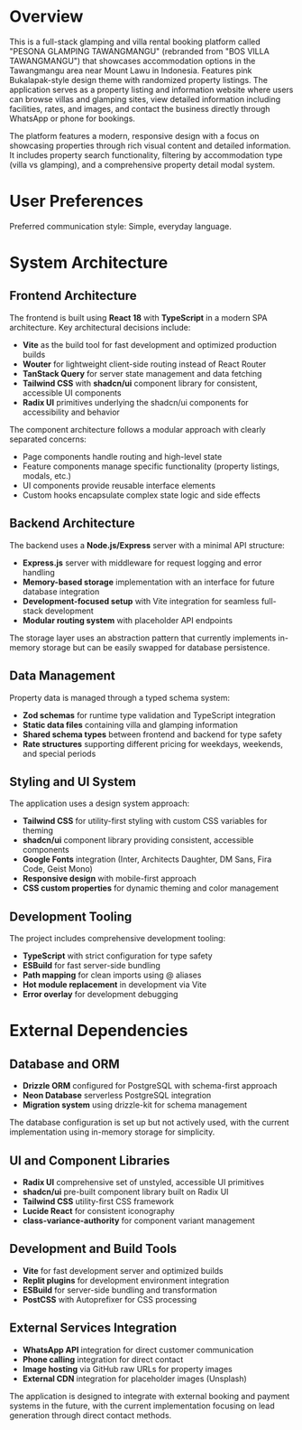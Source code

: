 # Overview

This is a full-stack glamping and villa rental booking platform called "PESONA GLAMPING TAWANGMANGU" (rebranded from "BOS VILLA TAWANGMANGU") that showcases accommodation options in the Tawangmangu area near Mount Lawu in Indonesia. Features pink Bukalapak-style design theme with randomized property listings. The application serves as a property listing and information website where users can browse villas and glamping sites, view detailed information including facilities, rates, and images, and contact the business directly through WhatsApp or phone for bookings.

The platform features a modern, responsive design with a focus on showcasing properties through rich visual content and detailed information. It includes property search functionality, filtering by accommodation type (villa vs glamping), and a comprehensive property detail modal system.

# User Preferences

Preferred communication style: Simple, everyday language.

# System Architecture

## Frontend Architecture
The frontend is built using **React 18** with **TypeScript** in a modern SPA architecture. Key architectural decisions include:

- **Vite** as the build tool for fast development and optimized production builds
- **Wouter** for lightweight client-side routing instead of React Router
- **TanStack Query** for server state management and data fetching
- **Tailwind CSS** with **shadcn/ui** component library for consistent, accessible UI components
- **Radix UI** primitives underlying the shadcn/ui components for accessibility and behavior

The component architecture follows a modular approach with clearly separated concerns:
- Page components handle routing and high-level state
- Feature components manage specific functionality (property listings, modals, etc.)
- UI components provide reusable interface elements
- Custom hooks encapsulate complex state logic and side effects

## Backend Architecture
The backend uses a **Node.js/Express** server with a minimal API structure:

- **Express.js** server with middleware for request logging and error handling
- **Memory-based storage** implementation with an interface for future database integration
- **Development-focused setup** with Vite integration for seamless full-stack development
- **Modular routing system** with placeholder API endpoints

The storage layer uses an abstraction pattern that currently implements in-memory storage but can be easily swapped for database persistence.

## Data Management
Property data is managed through a typed schema system:

- **Zod schemas** for runtime type validation and TypeScript integration
- **Static data files** containing villa and glamping information
- **Shared schema types** between frontend and backend for type safety
- **Rate structures** supporting different pricing for weekdays, weekends, and special periods

## Styling and UI System
The application uses a design system approach:

- **Tailwind CSS** for utility-first styling with custom CSS variables for theming
- **shadcn/ui** component library providing consistent, accessible components
- **Google Fonts** integration (Inter, Architects Daughter, DM Sans, Fira Code, Geist Mono)
- **Responsive design** with mobile-first approach
- **CSS custom properties** for dynamic theming and color management

## Development Tooling
The project includes comprehensive development tooling:

- **TypeScript** with strict configuration for type safety
- **ESBuild** for fast server-side bundling
- **Path mapping** for clean imports using @ aliases
- **Hot module replacement** in development via Vite
- **Error overlay** for development debugging

# External Dependencies

## Database and ORM
- **Drizzle ORM** configured for PostgreSQL with schema-first approach
- **Neon Database** serverless PostgreSQL integration
- **Migration system** using drizzle-kit for schema management

The database configuration is set up but not actively used, with the current implementation using in-memory storage for simplicity.

## UI and Component Libraries
- **Radix UI** comprehensive set of unstyled, accessible UI primitives
- **shadcn/ui** pre-built component library built on Radix UI
- **Tailwind CSS** utility-first CSS framework
- **Lucide React** for consistent iconography
- **class-variance-authority** for component variant management

## Development and Build Tools
- **Vite** for fast development server and optimized builds
- **Replit plugins** for development environment integration
- **ESBuild** for server-side bundling and transformation
- **PostCSS** with Autoprefixer for CSS processing

## External Services Integration
- **WhatsApp API** integration for direct customer communication
- **Phone calling** integration for direct contact
- **Image hosting** via GitHub raw URLs for property images
- **External CDN** integration for placeholder images (Unsplash)

The application is designed to integrate with external booking and payment systems in the future, with the current implementation focusing on lead generation through direct contact methods.